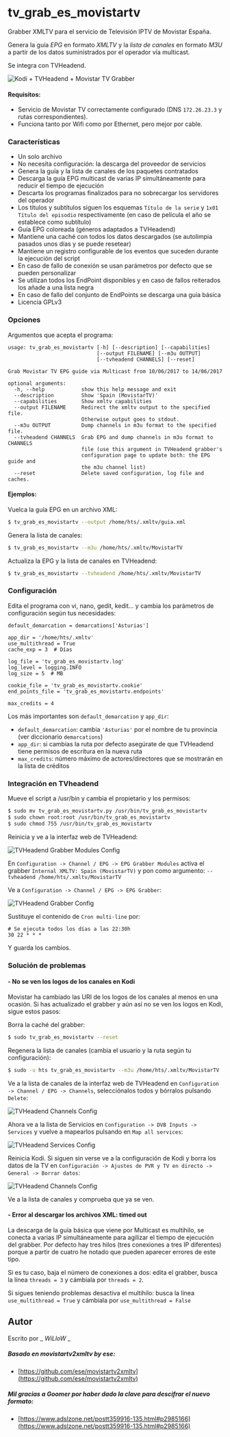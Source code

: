 # tv_grab_es_movistartv

Grabber XMLTV para el servicio de Televisión IPTV de Movistar España.

Genera la guía *EPG* en formato _XMLTV_ y la _lista de canales_ en formato _M3U_ a partir de los datos 
suministrados por el operador vía multicast.

Se integra con TVHeadend.

![Kodi + TVHeadend + Movistar TV Grabber](images/koditvhmtv.png)

#### Requisitos:

* Servicio de Movistar TV correctamente configurado (DNS `172.26.23.3` y rutas correspondientes).
* Funciona tanto por Wifi como por Ethernet, pero mejor por cable.

### Características

* Un solo archivo
* No necesita configuración: la descarga del proveedor de servicios
* Genera la guía y la lista de canales de los paquetes contratados
* Descarga la guía EPG multicast de varias IP simultáneamente para reducir el tiempo de ejecución
* Descarta los programas finalizados para no sobrecargar los servidores del operador
* Los títulos y subtítulos siguen los esquemas `Título de la serie` y `1x01 Título del episodio` respectivamente
  (en caso de película el año se establece como subtítulo)
* Guía EPG coloreada (géneros adaptados a TVHeadend)
* Mantiene una caché con todos los datos descargados (se autolimpia pasados unos días y se puede resetear)
* Mantiene un registro configurable de los eventos que suceden durante la ejecución del script
* En caso de fallo de conexión se usan parámetros por defecto que se pueden personalizar
* Se utilizan todos los EndPoint disponibles y en caso de fallos reiterados 
  los añade a una lista negra
* En caso de fallo del conjunto de EndPoints se descarga una guía básica
* Licencia GPLv3

### Opciones

Argumentos que acepta el programa:
```
usage: tv_grab_es_movistartv [-h] [--description] [--capabilities]
                             [--output FILENAME] [--m3u OUTPUT]
                             [--tvheadend CHANNELS] [--reset]

Grab Movistar TV EPG guide via Multicast from 10/06/2017 to 14/06/2017

optional arguments:
  -h, --help            show this help message and exit
  --description         Show 'Spain (MovistarTV)'
  --capabilities        Show xmltv capabilities
  --output FILENAME     Redirect the xmltv output to the specified file.
                        Otherwise output goes to stdout.
  --m3u OUTPUT          Dump channels in m3u format to the specified file.
  --tvheadend CHANNELS  Grab EPG and dump channels in m3u format to CHANNELS
                        file (use this argument in TVHeadend grabber's
                        configuration page to update both: the EPG guide and
                        the m3u channel list)
  --reset               Delete saved configuration, log file and caches.
```

#### Ejemplos:

Vuelca la guía EPG en un archivo XML:
```bash
$ tv_grab_es_movistartv --output /home/hts/.xmltv/guia.xml
```

Genera la lista de canales:
```bash
$ tv_grab_es_movistartv --m3u /home/hts/.xmltv/MovistarTV
```

Actualiza la EPG y la lista de canales en TVHeadend:
```bash
$ tv_grab_es_movistartv --tvheadend /home/hts/.xmltv/MovistarTV
```

### Configuración

Edita el programa con vi, nano, gedit, kedit... y cambia los parámetros de configuración según tus necesidades:
```
default_demarcation = demarcations['Asturias']

app_dir = '/home/hts/.xmltv'
use_multithread = True
cache_exp = 3  # Días

log_file = 'tv_grab_es_movistartv.log'
log_level = logging.INFO
log_size = 5  # MB

cookie_file = 'tv_grab_es_movistartv.cookie'
end_points_file = 'tv_grab_es_movistartv.endpoints'

max_credits = 4
```

Los más importantes son `default_demarcation` y `app_dir`:

* `default_demarcation`: cambia `'Asturias'` por el nombre de tu provincia (ver diccionario `demarcations`)
* `app_dir`: si cambias la ruta por defecto asegúrate de que TVHeadend tiene permisos de escritura en la nueva ruta
* `max_credits`: número máximo de actores/directores que se mostrarán en la lista de créditos

### Integración en TVheadend

Mueve el script a /usr/bin y cambia el propietario y los permisos:
```bash
$ sudo mv tv_grab_es_movistartv.py /usr/bin/tv_grab_es_movistartv
$ sudo chown root:root /usr/bin/tv_grab_es_movistartv
$ sudo chmod 755 /usr/bin/tv_grab_es_movistartv
```

Reinicia y ve a la interfaz web de TVHeadend:

![TVHeadend Grabber Modules Config](images/tvhconfig.png)

En `Configuration -> Channel / EPG -> EPG Grabber Modules` activa el grabber `Internal XMLTV: Spain (MovistarTV)` 
y pon como argumento: `--tvheadend /home/hts/.xmltv/MovistarTV`

Ve a `Configuration -> Channel / EPG -> EPG Grabber`:

![TVHeadend Grabber Config](images/grabcron.png)

Sustituye el contenido de `Cron multi-line` por:
```
# Se ejecuta todos los días a las 22:30h
30 22 * * *
```

Y guarda los cambios.

### Solución de problemas

#### - No se ven los logos de los canales en Kodi

Movistar ha cambiado las URI de los logos de los canales al menos en una ocasión. Si has actualizado el 
grabber y aún así no se ven los logos en Kodi, sigue estos pasos:

Borra la caché del grabber:
```bash
$ sudo tv_grab_es_movistartv --reset
```

Regenera la lista de canales (cambia el usuario y la ruta según tu configuración):
```bash
$ sudo -u hts tv_grab_es_movistartv --m3u /home/hts/.xmltv/MovistarTV
```

Ve a la lista de canales de la interfaz web de TVHeadend en `Configuration -> Channel / EPG -> Channels`, 
selecciónalos todos y bórralos pulsando `Delete`:

![TVHeadend Channels Config](images/delchannels.png)

Ahora ve a la lista de Servicios en `Configuration -> DVB Inputs -> Services` y vuelve a mapearlos pulsando 
en `Map all services`:

![TVHeadend Services Config](images/mapservices.png)

Reinicia Kodi. Si siguen sin verse ve a la configuración de Kodi y borra los datos de la TV en 
`Configuración -> Ajustes de PVR y TV en directo -> General -> Borrar datos`:

![TVHeadend Channels Config](images/borrardatos.png)

Ve a la lista de canales y comprueba que ya se ven.

#### - Error al descargar los archivos XML: timed out

La descarga de la guía básica que viene por Multicast es multihilo, se conecta a varias IP simultáneamente para 
agilizar el tiempo de ejecución del grabber. Por defecto hay tres hilos (tres conexiones a tres IP diferentes) 
porque a partir de cuatro he notado que pueden aparecer errores de este tipo.

Si es tu caso, baja el número de conexiones a dos: edita el grabber, busca la línea `threads = 3` y cámbiala por 
`threads = 2`.

Si sigues teniendo problemas desactiva el multihilo: busca la línea `use_multithread = True` y cámbiala por 
`use_multithread = False`

## Autor

Escrito por _ _WiLloW_ _

##### Basado en movistartv2xmltv by ese:
* [https://github.com/ese/movistartv2xmltv](https://github.com/ese/movistartv2xmltv)

##### Mil gracias a Goomer por haber dado la clave para descifrar el nuevo formato:
* [https://www.adslzone.net/postt359916-135.html#p2985166](https://www.adslzone.net/postt359916-135.html#p2985166)
